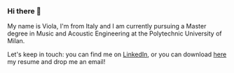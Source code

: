 ### Hi there 👋

My name is Viola, I'm from Italy and I am currently pursuing a Master degree in Music and Acoustic Engineering at the Polytechnic University of Milan.

Let's keep in touch: you can find me on [LinkedIn](https://www.linkedin.com/in/ngrvli/), or you can download [here](https://github.com/violangg/violangg/blob/main/Negroni_engCV.pdf) my resume and drop me an email!
